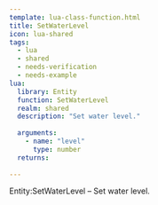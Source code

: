 ```yaml
---
template: lua-class-function.html
title: SetWaterLevel
icon: lua-shared
tags:
  - lua
  - shared
  - needs-verification
  - needs-example
lua:
  library: Entity
  function: SetWaterLevel
  realm: shared
  description: "Set water level."
  
  arguments:
    - name: "level"
      type: number
  returns:
    
---
```


<div class="lua__search__keywords">
Entity:SetWaterLevel &#x2013; Set water level.
</div>
